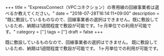 +++
title = "ExpressConnect（VPCコネクション）の専用線の回線事業者は選べるか教えてください。"
date = "2018-07-28T16:14:11+09:00"
description = "既に敷設しているものなので、回線事業者の選択はできません。既に敷設しているため、納期は1週間程度で敷設が可能です。1ヶ月単位での利用が可能です。"
category = ['']
tags = ['']
draft = false
+++

既に敷設しているものなので、回線事業者の選択はできません。
既に敷設しているため、納期は1週間程度で敷設が可能です。
1ヶ月単位での利用が可能です。
